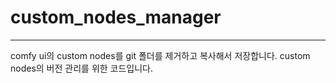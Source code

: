 # custom_nodes_manager
---
comfy ui의 custom nodes를 git 폴더를 제거하고 복사해서 저장합니다.
custom nodes의 버전 관리를 위한 코드입니다.